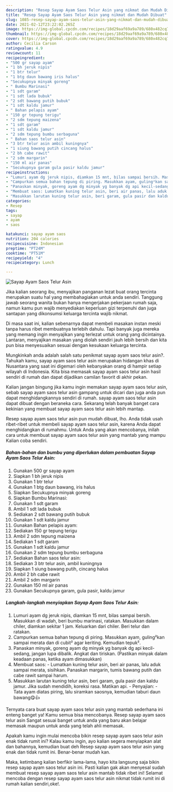 ```yaml
---
description: "Resep Sayap Ayam Saos Telur Asin yang nikmat dan Mudah Dibuat"
title: "Resep Sayap Ayam Saos Telur Asin yang nikmat dan Mudah Dibuat"
slug: 1085-resep-sayap-ayam-saos-telur-asin-yang-nikmat-dan-mudah-dibuat
date: 2021-02-12T23:22:02.265Z
image: https://img-global.cpcdn.com/recipes/18d29aaf69a9a789/680x482cq70/sayap-ayam-saos-telur-asin-foto-resep-utama.jpg
thumbnail: https://img-global.cpcdn.com/recipes/18d29aaf69a9a789/680x482cq70/sayap-ayam-saos-telur-asin-foto-resep-utama.jpg
cover: https://img-global.cpcdn.com/recipes/18d29aaf69a9a789/680x482cq70/sayap-ayam-saos-telur-asin-foto-resep-utama.jpg
author: Cecilia Carson
ratingvalue: 4.9
reviewcount: 11
recipeingredient:
- "500 gr sayap ayam"
- "1 bh jeruk nipis"
- "1 btr telur"
- "1 btg daun bawang iris halus"
- "Secukupnya minyak goreng"
- " Bumbu Marinasi"
- "1 sdt garam"
- "1 sdt lada bubuk"
- "2 sdt bawang putih bubuk"
- "1 sdt kaldu jamur"
- " Bahan pelapis ayam"
- "150 gr tepung terigu"
- "2 sdm tepung maizena"
- "1 sdt garam"
- "1 sdt kaldu jamur"
- "2 sdm tepung bumbu serbaguna"
- " Bahan saos telur asin"
- "3 btr telur asin ambil kuningnya"
- "1 siung bawang putih cincang halus"
- "2 bh cabe rawit"
- "2 sdm margarin"
- "150 ml air panas"
- "Secukupnya garam gula pasir kaldu jamur"
recipeinstructions:
- "Lumuri ayam dg jeruk nipis, diamkan 15 mnt, bilas sampai bersih. Masukkan di wadah, beri bumbu marinasi, ratakan. Masukkan dalam chiler, diamkan sekitar 1 jam. Keluarkan dari chiler. Beri telur dan ratakan."
- "Campurkan semua bahan tepung di piring. Masukkan ayam, guling²kan sampai merata dan di cubit² agar keriting. Kemudian tepuk²."
- "Panaskan minyak, goreng ayam dg minyak yg banyak dg api kecil-sedang, jangan lupa dibalik. Angkat dan tiriskan. (Pastikan minyak dalam keadaan panas, ketika ayam dimasukkan)"
- "Membuat saos: Lumatkan kuning telur asin, beri air panas, lalu aduk sampai merata, sisihkan. Panaskan margarin, tumis bawang putih dan cabe rawit sampai harum."
- "Masukkan larutan kuning telur asin, beri garam, gula pasir dan kaldu jamur. Jika sudah mendidih, koreksi rasa. Matikan api.  Penyajian: Tata ayam diatas piring, lalu siramkan saosnya, kemudian taburi daun bawang😋👍"
categories:
- Resep
tags:
- sayap
- ayam
- saos

katakunci: sayap ayam saos 
nutrition: 204 calories
recipecuisine: Indonesian
preptime: "PT24M"
cooktime: "PT51M"
recipeyield: "4"
recipecategory: Lunch

---
```



![Sayap Ayam Saos Telur Asin](https://img-global.cpcdn.com/recipes/18d29aaf69a9a789/680x482cq70/sayap-ayam-saos-telur-asin-foto-resep-utama.jpg)

Jika kalian seorang ibu, menyajikan panganan lezat buat orang tercinta merupakan suatu hal yang membahagiakan untuk anda sendiri. Tanggung jawab seorang  wanita bukan hanya mengerjakan pekerjaan rumah saja, namun kamu pun wajib menyediakan keperluan gizi terpenuhi dan juga santapan yang dikonsumsi keluarga tercinta wajib nikmat.

Di masa  saat ini, kalian sebenarnya dapat membeli masakan instan meski tanpa harus ribet membuatnya terlebih dahulu. Tapi banyak juga mereka yang memang ingin menyajikan yang terlezat untuk orang yang dicintainya. Lantaran, menyajikan masakan yang diolah sendiri jauh lebih bersih dan kita pun bisa menyesuaikan sesuai dengan kesukaan keluarga tercinta. 



Mungkinkah anda adalah salah satu penikmat sayap ayam saos telur asin?. Tahukah kamu, sayap ayam saos telur asin merupakan hidangan khas di Nusantara yang saat ini digemari oleh kebanyakan orang di hampir setiap wilayah di Indonesia. Kita bisa memasak sayap ayam saos telur asin hasil sendiri di rumah dan dapat dijadikan camilan favorit di akhir pekan.

Kalian jangan bingung jika kamu ingin memakan sayap ayam saos telur asin, sebab sayap ayam saos telur asin gampang untuk dicari dan juga anda pun dapat menghidangkannya sendiri di rumah. sayap ayam saos telur asin dapat dibuat dengan beraneka cara. Sekarang telah banyak banget cara kekinian yang membuat sayap ayam saos telur asin lebih mantap.

Resep sayap ayam saos telur asin pun mudah dibuat, lho. Anda tidak usah ribet-ribet untuk membeli sayap ayam saos telur asin, karena Anda dapat menghidangkan di rumahmu. Untuk Anda yang akan mencobanya, inilah cara untuk membuat sayap ayam saos telur asin yang mantab yang mampu Kalian coba sendiri.

<!--inarticleads1-->

##### Bahan-bahan dan bumbu yang diperlukan dalam pembuatan Sayap Ayam Saos Telur Asin:

1. Gunakan 500 gr sayap ayam
1. Siapkan 1 bh jeruk nipis
1. Gunakan 1 btr telur
1. Gunakan 1 btg daun bawang, iris halus
1. Siapkan Secukupnya minyak goreng
1. Siapkan  Bumbu Marinasi:
1. Gunakan 1 sdt garam
1. Ambil 1 sdt lada bubuk
1. Sediakan 2 sdt bawang putih bubuk
1. Gunakan 1 sdt kaldu jamur
1. Gunakan  Bahan pelapis ayam:
1. Sediakan 150 gr tepung terigu
1. Ambil 2 sdm tepung maizena
1. Sediakan 1 sdt garam
1. Gunakan 1 sdt kaldu jamur
1. Gunakan 2 sdm tepung bumbu serbaguna
1. Sediakan  Bahan saos telur asin:
1. Sediakan 3 btr telur asin, ambil kuningnya
1. Siapkan 1 siung bawang putih, cincang halus
1. Ambil 2 bh cabe rawit
1. Ambil 2 sdm margarin
1. Gunakan 150 ml air panas
1. Gunakan Secukupnya garam, gula pasir, kaldu jamur




<!--inarticleads2-->

##### Langkah-langkah menyiapkan Sayap Ayam Saos Telur Asin:

1. Lumuri ayam dg jeruk nipis, diamkan 15 mnt, bilas sampai bersih. Masukkan di wadah, beri bumbu marinasi, ratakan. Masukkan dalam chiler, diamkan sekitar 1 jam. Keluarkan dari chiler. Beri telur dan ratakan.
1. Campurkan semua bahan tepung di piring. Masukkan ayam, guling²kan sampai merata dan di cubit² agar keriting. Kemudian tepuk².
1. Panaskan minyak, goreng ayam dg minyak yg banyak dg api kecil-sedang, jangan lupa dibalik. Angkat dan tiriskan. (Pastikan minyak dalam keadaan panas, ketika ayam dimasukkan)
1. Membuat saos: - Lumatkan kuning telur asin, beri air panas, lalu aduk sampai merata, sisihkan. Panaskan margarin, tumis bawang putih dan cabe rawit sampai harum.
1. Masukkan larutan kuning telur asin, beri garam, gula pasir dan kaldu jamur. Jika sudah mendidih, koreksi rasa. Matikan api.  - Penyajian: - Tata ayam diatas piring, lalu siramkan saosnya, kemudian taburi daun bawang😋👍




Ternyata cara buat sayap ayam saos telur asin yang mantab sederhana ini enteng banget ya! Kamu semua bisa mencobanya. Resep sayap ayam saos telur asin Sangat sesuai banget untuk anda yang baru akan belajar memasak maupun untuk anda yang telah ahli memasak.

Apakah kamu ingin mulai mencoba bikin resep sayap ayam saos telur asin enak tidak rumit ini? Kalau kamu ingin, ayo kalian segera menyiapkan alat dan bahannya, kemudian buat deh Resep sayap ayam saos telur asin yang enak dan tidak rumit ini. Benar-benar mudah kan. 

Maka, ketimbang kalian berfikir lama-lama, hayo kita langsung saja bikin resep sayap ayam saos telur asin ini. Pasti kalian gak akan menyesal sudah membuat resep sayap ayam saos telur asin mantab tidak ribet ini! Selamat mencoba dengan resep sayap ayam saos telur asin nikmat tidak rumit ini di rumah kalian sendiri,oke!.

